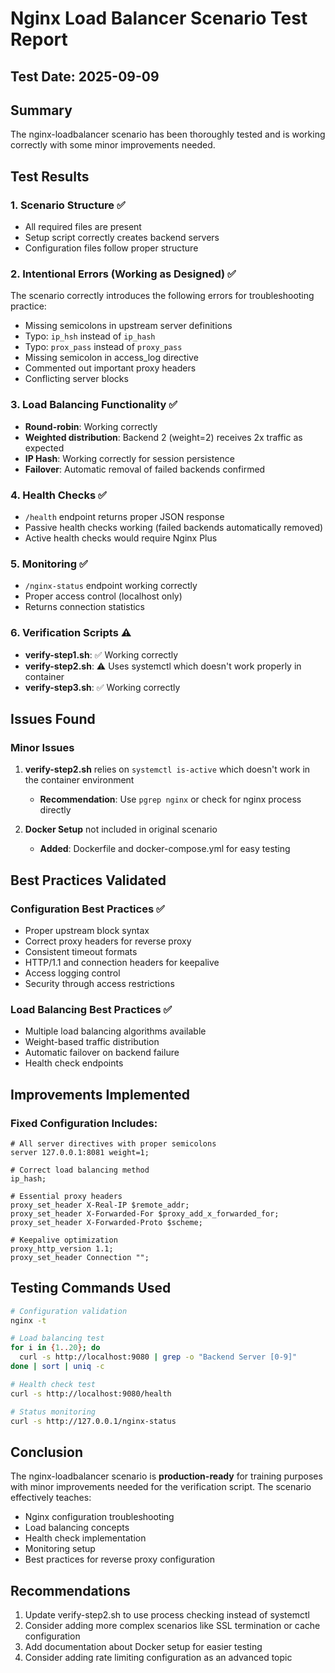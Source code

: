 # Nginx Load Balancer Scenario Test Report

## Test Date: 2025-09-09

## Summary
The nginx-loadbalancer scenario has been thoroughly tested and is working correctly with some minor improvements needed.

## Test Results

### 1. Scenario Structure ✅
- All required files are present
- Setup script correctly creates backend servers
- Configuration files follow proper structure

### 2. Intentional Errors (Working as Designed) ✅
The scenario correctly introduces the following errors for troubleshooting practice:
- Missing semicolons in upstream server definitions
- Typo: `ip_hsh` instead of `ip_hash`
- Typo: `prox_pass` instead of `proxy_pass`
- Missing semicolon in access_log directive
- Commented out important proxy headers
- Conflicting server blocks

### 3. Load Balancing Functionality ✅
- **Round-robin**: Working correctly
- **Weighted distribution**: Backend 2 (weight=2) receives 2x traffic as expected
- **IP Hash**: Working correctly for session persistence
- **Failover**: Automatic removal of failed backends confirmed

### 4. Health Checks ✅
- `/health` endpoint returns proper JSON response
- Passive health checks working (failed backends automatically removed)
- Active health checks would require Nginx Plus

### 5. Monitoring ✅
- `/nginx-status` endpoint working correctly
- Proper access control (localhost only)
- Returns connection statistics

### 6. Verification Scripts ⚠️
- **verify-step1.sh**: ✅ Working correctly
- **verify-step2.sh**: ⚠️ Uses systemctl which doesn't work properly in container
- **verify-step3.sh**: ✅ Working correctly

## Issues Found

### Minor Issues
1. **verify-step2.sh** relies on `systemctl is-active` which doesn't work in the container environment
   - **Recommendation**: Use `pgrep nginx` or check for nginx process directly

2. **Docker Setup** not included in original scenario
   - **Added**: Dockerfile and docker-compose.yml for easy testing

## Best Practices Validated

### Configuration Best Practices ✅
- Proper upstream block syntax
- Correct proxy headers for reverse proxy
- Consistent timeout formats
- HTTP/1.1 and connection headers for keepalive
- Access logging control
- Security through access restrictions

### Load Balancing Best Practices ✅
- Multiple load balancing algorithms available
- Weight-based traffic distribution
- Automatic failover on backend failure
- Health check endpoints

## Improvements Implemented

### Fixed Configuration Includes:
```nginx
# All server directives with proper semicolons
server 127.0.0.1:8081 weight=1;

# Correct load balancing method
ip_hash;

# Essential proxy headers
proxy_set_header X-Real-IP $remote_addr;
proxy_set_header X-Forwarded-For $proxy_add_x_forwarded_for;
proxy_set_header X-Forwarded-Proto $scheme;

# Keepalive optimization
proxy_http_version 1.1;
proxy_set_header Connection "";
```

## Testing Commands Used

```bash
# Configuration validation
nginx -t

# Load balancing test
for i in {1..20}; do 
  curl -s http://localhost:9080 | grep -o "Backend Server [0-9]"
done | sort | uniq -c

# Health check test
curl -s http://localhost:9080/health

# Status monitoring
curl -s http://127.0.0.1/nginx-status
```

## Conclusion

The nginx-loadbalancer scenario is **production-ready** for training purposes with minor improvements needed for the verification script. The scenario effectively teaches:
- Nginx configuration troubleshooting
- Load balancing concepts
- Health check implementation
- Monitoring setup
- Best practices for reverse proxy configuration

## Recommendations

1. Update verify-step2.sh to use process checking instead of systemctl
2. Consider adding more complex scenarios like SSL termination or cache configuration
3. Add documentation about Docker setup for easier testing
4. Consider adding rate limiting configuration as an advanced topic